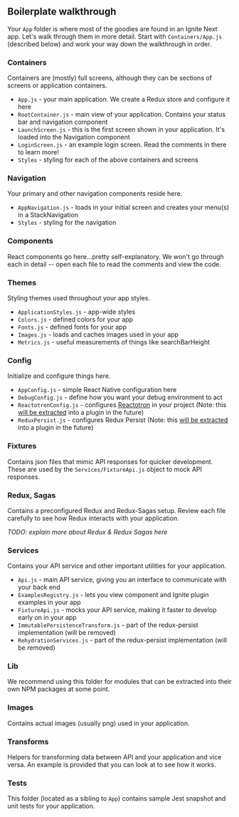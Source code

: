 ## Boilerplate walkthrough

Your `App` folder is where most of the goodies are found in an Ignite Next app. Let's walk through them in more detail. Start with `Containers/App.js` (described below) and work your way down the walkthrough in order.

### Containers

Containers are (mostly) full screens, although they can be sections of screens or application containers.

* `App.js` - your main application. We create a Redux store and configure it here
* `RootContainer.js` - main view of your application. Contains your status bar and navigation component
* `LaunchScreen.js` - this is the first screen shown in your application. It's loaded into the Navigation component
* `LoginScreen.js` - an example login screen. Read the comments in there to learn more!
* `Styles` - styling for each of the above containers and screens

### Navigation

Your primary and other navigation components reside here.

* `AppNavigation.js` - loads in your initial screen and creates your menu(s) in a StackNavigation
* `Styles` - styling for the navigation

### Components

React components go here...pretty self-explanatory. We won't go through each in detail -- open each file to read the comments and view the code.

### Themes

Styling themes used throughout your app styles.

* `ApplicationStyles.js` - app-wide styles
* `Colors.js` - defined colors for your app
* `Fonts.js` - defined fonts for your app
* `Images.js` - loads and caches images used in your app
* `Metrics.js` - useful measurements of things like searchBarHeight

### Config

Initialize and configure things here.

* `AppConfig.js` - simple React Native configuration here
* `DebugConfig.js` - define how you want your debug environment to act
* `ReactotronConfig.js` - configures [Reactotron](https://github.com/infinitered/reactotron) in your project (Note: this [will be extracted](https://github.com/infinitered/ignite/issues/779) into a plugin in the future)
* `ReduxPersist.js` - configures Redux Persist (Note: this [will be extracted](https://github.com/infinitered/ignite/issues/780) into a plugin in the future)

### Fixtures

Contains json files that mimic API responses for quicker development. These are used by the `Services/FixtureApi.js` object to mock API responses.

### Redux, Sagas

Contains a preconfigured Redux and Redux-Sagas setup. Review each file carefully to see how Redux interacts with your application.

_TODO: explain more about Redux & Redux Sagas here_

### Services

Contains your API service and other important utilities for your application.

* `Api.js` - main API service, giving you an interface to communicate with your back end
* `ExamplesRegistry.js` - lets you view component and Ignite plugin examples in your app
* `FixtureApi.js` - mocks your API service, making it faster to develop early on in your app
* `ImmutablePersistenceTransform.js` - part of the redux-persist implementation (will be removed)
* `RehydrationServices.js` - part of the redux-persist implementation (will be removed)

### Lib

We recommend using this folder for modules that can be extracted into their own NPM packages at some point.

### Images

Contains actual images (usually png) used in your application.

### Transforms

Helpers for transforming data between API and your application and vice versa. An example is provided that you can look at to see how it works.

### Tests

This folder (located as a sibling to `App`) contains sample Jest snapshot and unit tests for your application.
